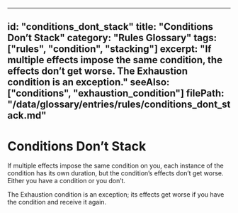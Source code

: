 
---
id: "conditions_dont_stack"
title: "Conditions Don’t Stack"
category: "Rules Glossary"
tags: ["rules", "condition", "stacking"]
excerpt: "If multiple effects impose the same condition, the effects don’t get worse. The Exhaustion condition is an exception."
seeAlso: ["conditions", "exhaustion_condition"]
filePath: "/data/glossary/entries/rules/conditions_dont_stack.md"
---
# Conditions Don’t Stack

If multiple effects impose the same condition on you, each instance of the condition has its own duration, but the condition’s effects don’t get worse. Either you have a condition or you don’t.

The <span data-term-id="exhaustion_condition" class="glossary-term-link-from-markdown">Exhaustion</span> condition is an exception; its effects get worse if you have the condition and receive it again.
